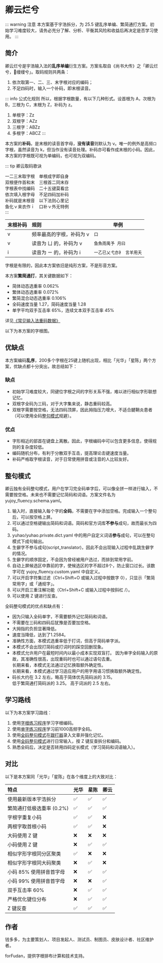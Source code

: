 # 卿云烂兮

::: warning 注意
本方案基于宇浩拆分，为 25.5 键乱序单编、繁简通打方案。初始学习难度较大，请务必充分了解、分析、平衡其风险和收益后再决定是否学习使用。
:::

## 简介

卿云烂兮是宇浩输入法的**乱序单编**衍生方案。方案名取自《尚书大传》之「卿云烂兮，𫄙缦缦兮」。取码规则共两条：

1. 依次取第一、二、三、末字根对应的编码；
2. 不足四码时，输入一个补码，即末根读音。

::: info 公式化规则
所以，根据字根数量，有以下几种形式。设首根为 A，次根为 B，三根为 C，末根为 Z，补码为 z。

1. 单根字：Zz
2. 双根字：AZz
3. 三根字：ABZz
4. 多根字：ABCZ
:::

本方案的**补码**，是末根的读音首字母，**没有读音**则默认为 v。唯一的例外是高频`口`字根，虽然读音为 k，但当作没有读音处理。补码亦可看作成末根的小码。因此，本方案的字根既可视为单编码，也可视为双编码。

::: tip 卿云取码歌诀  

一二三末取字根　单根成字即自身  
双根便作首和末　三根首二同末存  
字根表中找编码　二十五键莫看岔  
依次填入根字母　不足四码加补码  
补码就是末根音　以下法则心里记  
鱼化ｖ来衣作ｉ　口补ｖ外无特例  
:::

| 末根补码 | 规则                     | 举例                      |
| :------- | :----------------------- | ------------------------- |
| v        | 频率最高的字根，补码为 v | `口`                      |
| v        | 读音为 ㄩ 的，补码为 v   | `鱼魚雨禺予 月曰`         |
| i        | 读音为 ㄧ 的，补码为 i   | `一乙已乂弋亦衤 言羊用夭` |

字根是有限的，因此本方案依旧是纯形方案，不是形音方案。

本方案**繁简通打**，其关键数据如下：

- 简体动态选重率 0.062%
- 繁体动态选重率 0.072%
- 繁简混合动态选重率 0.106%
- 全码速度当量 1.27，简码速度当量 1.28
- 单字平均双手互击率 65%，连续文本双手互击率 45%

详见[《常见输入法重码数据》](./statistics.md)

以下为本方案的字根图。

<script setup>
import ZigenMap from "@/zigen/ZigenMap.vue"
</script>

<ZigenMap :default-scheme="'joy'" :hide-scheme-buttons="true" column-min-width="1.5rem" />

## 优缺点

本方案编码**乱序**，200多个字根在25键上随机出现，相比「光华」「星陈」两个方案，优缺点都十分突出，故总结如下：

### 缺点

- 初始学习难度较大，同键位字根之间的字形关系不强，难以进行相似字形联想记忆。
- 双根字全码为三码，对于大字集来说，静态重码较高。
- 双根字需要按空格，无法四码顶屏，因此拇指压力增大，不适合腱鞘炎患者（可以使用全码[整句模式](#整句模式)规避）。

### 优点

- 字形相近的部首在键盘上离散。因此，字根编码中可以包含更多信息，使得规则的复杂度较低。
- 编码随机分布，有利于分散双手互击，提高理论击键速度当量。
- 补码严格取字根读音，对于日常使用拼音或注音的人比较友好。

## 整句模式

卿云独有全码整句模式，用户在学习完全码单字后，可以像全拼一样进行输入，不需要按空格。未来也不需要记忆简码和词语。方案文件名为 yujoy_fluency.schema.yaml。

1. 输入时，直接输入每个字的**全码**，不需要在字中添加空格。完成输入一个整句后，可以按空格上屏。
2. 可以通过空格键输出简码和词语。简码和官方词库**不参与**成句，故而最长为四码。
3. yuhao/yuhao.private.dict.yaml 中的用户自定义词语**参与**成句，可以在整句模式下成句输出。
4. 生僻字不参与成句(script_translator)，因此不会出现输入过程中乱跳生僻字的情况。
5. 生僻字的顺序固定，不会因为曾经被用户选过，而排到常用字前。
6. 自动上屏候选区中靠前的字，使候选区的字不超过8个，防止窗口过长。该数字可在 yujoy_fluency.custom.yaml 中自定义。
7. 可以开启字符集过滤（Ctrl+Shift+O 或输入过程中按数字 0），只显示「繁简常用字」或「通规字」。
8. 可以开启三重注解功能（Ctrl+Shift+C 或输入过程中按斜杠 /）。
9. 可以使用 Z 键进行反查。

全码整句模式的优点和缺点有：

- 因为只输入全码单字，不需要额外记忆简码和词语。
- 不需要在三码和四码后犹豫是否要加空格。
- 大拇指的负担显著降低。
- 速度当降低，达到了1.2584。
- 准确性方面，本模式选重率低于打词，但高于简码单字派。
- 本模式不会出现打简码或打词时的踩空回删现象。
- 本模式允许用户在最短时间内以最小成本实现双盲打。
  因为单字全码输入的原故，其准确性很高，出现重码时也可以通过语句去重。  
  长期来看，本模式无法通过记忆换取额外确定性。  
  长期来看，本模式通过学习适应用户的用字用语习惯换取额外确定性。
- 码长大约在 3.2 左右，略高于简体优先简码派的 3.15。  
  低于繁简通打简码派的 3.25。 高于词派的 2.5 左右。  

## 学习路线

以下为本方案学习路线：

1. 使用[字根练习程序](../practice/root_joy.md)学习字根编码。
2. 使用[单字练习程序](../practice/char_joy.md)学习前1000高频字全码。
3. 使用[全码整句模式](#整句模式)在[跟打器](http://yupad.pages.dev/)录入文章并强化记忆。
4. 使用[全码整句模式](#整句模式)进行日常输入，按 Z 键反查拆分和编码。
5. 熟悉全码后，决定是否转用四码定长模式（学习简码和词语输入）。

## 对比

以下是本方案同「光华」「星陈」在各个维度上的大致对比：

| 特点                      | 光华 | 星陈 | 卿云 |
| :------------------------ | :--- | :--- | :--- |
| 使用最新版本宇浩拆分      | ✅    | ✅    | ✅    |
| 繁简通打低极选重率 (0.2%) | ✅    | ✅    | ✅    |
| 字根字重复小码            | ✅    | ✅    | ❌    |
| 两根字取首根小码          | ✅    | ✅    | ❌    |
| 大码使用 Z 键             | ❌    | ❌    | ❌    |
| 小码使用 Z 键             | ❌    | ✅    | ✅    |
| 相似字形字根同分区聚类    | ✅    | ❌    | ❌    |
| 相似字形字根同大码聚类    | ❌    | ✅    | ❌    |
| 小码 85% 使用拼音首字母   | ❌    | ✅    | ✅    |
| 小码 99% 使用拼音首字母   | ❌    | ❌    | ✅    |
| 双手互击率 60%            | ❌    | ✅    | ✅    |
| 严格优化键位分布          | ❌    | ✅    | ✅    |
| Z 键反查                  | ✅    | ✅    | ✅    |

## 作者

钱多多，为主要策划人、项目发起人、测试员、制图员、皮肤设计者、社区维护者。

forFudan，提供字根排布计算和技术支持。
